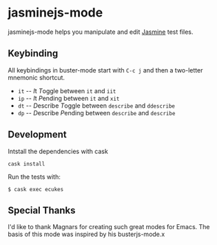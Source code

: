 # jasminejs-mode

jasminejs-mode helps you manipulate and edit [Jasmine](http://jasmine.github.io/) test files.

## Keybinding

All keybindings in buster-mode start with `C-c j` and then a two-letter mnemonic shortcut.

* `it` -- *I*t *T*oggle between `it` and `iit`
* `ip` -- *I*t *P*ending between `it` and `xit`
* `dt` -- *D*escribe *T*oggle between `describe` and `ddescribe`
* `dp` -- *D*escribe *P*ending between `describe` and `describe`

## Development

Intstall the dependencies with cask

    cask install


Run the tests with:

    $ cask exec ecukes

## Special Thanks

I'd like to thank Magnars for creating such great modes for Emacs. The basis of this mode was inspired by his busterjs-mode.x
